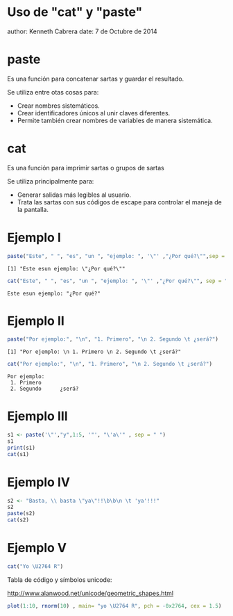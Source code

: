 Uso de "cat" y "paste"
========================================================
author: Kenneth Cabrera
date: 7 de Octubre de 2014

paste
========================================================
Es una función para concatenar sartas 
y guardar el resultado.

Se utiliza entre otas cosas para:
* Crear nombres sistemáticos.
* Crear identificadores únicos al unir claves diferentes.
* Permite también crear nombres de variables de manera
  sistemática.
  
cat
========================================================
Es una función para imprimir sartas o grupos de sartas

Se utiliza principalmente para:
* Generar salidas más legibles al usuario.
* Trata las sartas con sus códigos de escape para 
  controlar el maneja de la pantalla.
  
Ejemplo I
========================================================

```r
paste("Este", " ", "es", "un ", "ejemplo: ", '\"' ,"¿Por qué?\"",sep = "")
```

```
[1] "Este esun ejemplo: \"¿Por qué?\""
```

```r
cat("Este", " ", "es", "un ", "ejemplo: ", '\"' ,"¿Por qué?\"", sep = "")
```

```
Este esun ejemplo: "¿Por qué?"
```

Ejemplo II
========================================================

```r
paste("Por ejemplo:", "\n", "1. Primero", "\n 2. Segundo \t ¿será?")
```

```
[1] "Por ejemplo: \n 1. Primero \n 2. Segundo \t ¿será?"
```

```r
cat("Por ejemplo:", "\n", "1. Primero", "\n 2. Segundo \t ¿será?")
```

```
Por ejemplo: 
 1. Primero 
 2. Segundo 	 ¿será?
```

Ejemplo III
========================================================

```r
s1 <- paste('\"',"y",1:5, '"', "\'a\'" , sep = " ")
s1
print(s1)
cat(s1)
```

Ejemplo IV
========================================================

```r
s2 <- "Basta, \\ basta \"ya\"!!\b\b\n \t 'ya'!!!"
s2
paste(s2)
cat(s2)
```

Ejemplo V
========================================================

```r
cat("Yo \U2764 R")
```
Tabla de código y símbolos unicode:

http://www.alanwood.net/unicode/geometric_shapes.html


```r
plot(1:10, rnorm(10) , main= "yo \U2764 R", pch = -0x2764, cex = 1.5)
```

